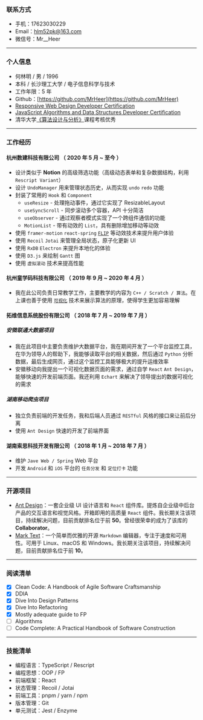 ### 联系方式

- 手机：17623030229
- Email：hlm52pk@163.com
- 微信号：Mr\_\_Heer

---

### 个人信息

- 何林明 / 男 / 1996
- 本科 / 长沙理工大学 / 电子信息科学与技术
- 工作年限：5 年
- Github：[https://github.com/MrHeer](https://github.com/MrHeer)
- [Responsive Web Design Developer Certification](https://www.freecodecamp.org/certification/mrheer/responsive-web-design)
- [JavaScript Algorithms and Data Structures Developer Certification](https://www.freecodecamp.org/certification/mrheer/javascript-algorithms-and-data-structures)
- 清华大学[《算法设计与分析》](https://www.xuetangx.com/download_credential/pYMHZiT-EZF.pdf)课程考核优秀

---

### 工作经历

#### 杭州数建科技有限公司 （ 2020 年 5 月 ~ 至今 ）

- 设计类似于 **Notion** 的高级筛选功能（高级动态表单和复杂数据结构，利用 `Rescript Variant`）
- 设计 `UndoManager` 用来管理状态历史，从而实现 `undo` `redo` 功能
- 封装了常用的 `Hook` 和 `Component`
  - `useResize` - 处理拖动事件，通过它实现了 ResizableLayout
  - `useSyncScroll` - 同步滚动多个容器，API 十分简洁
  - `useObserver` - 通过观察者模式实现了一个跨组件通信的功能
  - `MotionList` - 带有动效的 `List`，具有删除增加移动等动效
- 使用 `framer-motion` `react-spring` [`FLIP`](https://aerotwist.com/blog/flip-your-animations/) 等动效技术来提升用户体验
- 使用 `Recoil` `Jotai` 来管理全局状态，原子化更新 UI
- 使用 `RxDB` `Electron` 来提升本地化的体验
- 使用 `D3.js` 来绘制 `Gantt` 图
- 使用 `虚拟滚动` 技术来提高性能

#### 杭州童学码科技有限公司 （ 2019 年 9 月 ~ 2020 年 4 月 ）

- 我在此公司负责日常教学工作，主要教学的内容为 `C++ / Scratch / 算法`。在上课也善于使用 [`可视化`](https://visualgo.net/en) 技术来展示算法的原理，使得学生更加容易理解

#### 拓维信息系统股份有限公司 （ 2018 年 7 月 ~ 2019 年 7 月 ）

##### 安微联通大数据项目

- 我在此项目中主要负责维护大数据平台，我在期间开发了一个平台监控工具，在华为领导人的帮助下，我能够读取平台的相关数据，然后通过 `Python` 分析数据，最后生成网页，通过这个监控工具能够极大的提升运维效率
- 安徽移动向我提出一个可视化数据页面的需求，通过自学 `React` `Ant Design`，能够快速的开发前端页面。我还利用 `Echart` 来解决了领导提出的数据可视化的需求

##### 湖南移动爬虫项目

- 独立负责前端的开发任务，我和后端人员通过 `RESTful` 风格的接口来让前后分离
- 使用 `Ant Design` 快速的开发了前端界面

#### 湖南索思科技开发有限公司 （ 2018 年 1 月 ~ 2018 年 7 月 ）

- 维护 `Jave Web / Spring` Web 平台
- 开发 `Android` 和 `iOS` 平台的 `任务分发` 和 `定位打卡` 功能

---

### 开源项目

- [Ant Design](https://github.com/ant-design/ant-design)：一套企业级 UI 设计语言和 `React` 组件库。提炼自企业级中后台产品的交互语言和视觉风格。开箱即用的高质量 `React` 组件。我长期关注该项目，持续解决问题，目前贡献排名位于前 **50**。曾经很荣幸的成为了该库的 **Collaborator**。
- [Mark Text](https://github.com/marktext/marktext)：一个简单而优雅的开源 `Markdown` 编辑器，专注于速度和可用性。可用于 Linux、macOS 和 Windows。我长期关注该项目，持续解决问题，目前贡献排名位于前 **10**。

---

### 阅读清单

- [x] Clean Code: A Handbook of Agile Software Craftsmanship
- [x] DDIA
- [x] Dive Into Design Patterns
- [x] Dive Into Refactoring
- [x] Mostly adequate guide to FP
- [ ] Algorithms
- [ ] Code Complete: A Practical Handbook of Software Construction

---

### 技能清单

- 编程语言：TypeScript / Rescript
- 编程思想：OOP / FP
- 前端框架：React
- 状态管理：Recoil / Jotai
- 前端工具：pnpm / yarn / npm
- 版本管理：Git
- 单元测试：Jest / Enzyme
